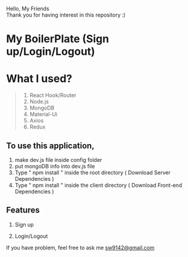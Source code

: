 Hello, My Friends  
Thank you for having interest in this repository :)

# My BoilerPlate (Sign up/Login/Logout)

# What I used?

> 1. React Hook/Router
> 2. Node.js
> 3. MongoDB
> 4. Material-Ui
> 5. Axios
> 6. Redux

## To use this application,

1. make dev.js file inside config folder
2. put mongoDB info into dev.js file
3. Type " npm install " inside the root directory ( Download Server Dependencies )
4. Type " npm install " inside the client directory ( Download Front-end Dependencies )

## Features

1. Sign up

2. Login/Logout

If you have problem, feel free to ask me sw9142@gmail.com
